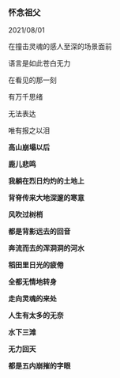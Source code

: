 ### 怀念祖父

2021/08/01

在撞击灵魂的感人至深的场景面前

语言是如此苍白无力

在看见的那一刻

有万千思绪

无法表达

唯有报之以泪

 

**高山崩塌以后**

**鹿儿悲鸣**

**我躺在烈日灼灼的土地上**

**背脊传来大地深邃的寒意**

**风吹过树梢**

**都是背影远去的回音**

 

**奔流而去的浑洞洞的河水**

**稻田里日光的疲倦**

**全都无情地转身**

**走向灵魂的来处**

 

**人生有太多的无奈**

**水下三滩**

**无力回天**

**都是五内崩摧的字眼**
